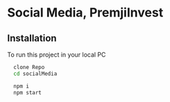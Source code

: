 # Social Media, PremjiInvest

## Installation

To run this project in your local PC
```bash  
  clone Repo
  cd socialMedia
```


```bash  
  npm i
  npm start
```
